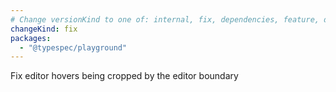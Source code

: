```yaml
---
# Change versionKind to one of: internal, fix, dependencies, feature, deprecation, breaking
changeKind: fix
packages:
  - "@typespec/playground"
---
```


Fix editor hovers being cropped by the editor boundary
